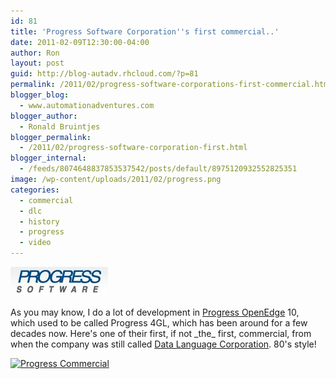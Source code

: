 ```yaml
---
id: 81
title: 'Progress Software Corporation''s first commercial..'
date: 2011-02-09T12:30:00-04:00
author: Ron
layout: post
guid: http://blog-autadv.rhcloud.com/?p=81
permalink: /2011/02/progress-software-corporations-first-commercial.html
blogger_blog:
  - www.automationadventures.com
blogger_author:
  - Ronald Bruintjes
blogger_permalink:
  - /2011/02/progress-software-corporation-first.html
blogger_internal:
  - /feeds/8074648837853537542/posts/default/8975120932552825351
image: /wp-content/uploads/2011/02/progress.png
categories:
  - commercial
  - dlc
  - history
  - progress
  - video
---
```

![](/wp-content/uploads/2011/02/progress.png)

As you may know, I do a lot of development in [Progress OpenEdge](http://web.progress.com/en/openedge/index.html) 10, which used to be called Progress 4GL, which has been around for a few decades now. Here's one of their first, if not \_the\_ first, commercial, from when the company was still called [Data Language Corporation](http://web.progress.com/en/whoweare/history.html). 80's style!

[![Progress Commercial](http://img.youtube.com/vi/XUwZqOE3eGQ/0.jpg)](http://www.youtube.com/watch?v=XUwZqOE3eGQ)
